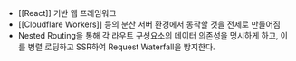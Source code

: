 - [[React]] 기반 웹 프레임워크
- [[Cloudflare Workers]] 등의 분산 서버 환경에서 동작할 것을 전제로 만들어짐
- Nested Routing을 통해 각 라우트 구성요소의 데이터 의존성을 명시하게 하고, 이를 병렬 로딩하고 SSR하여 Request Waterfall을 방지한다.